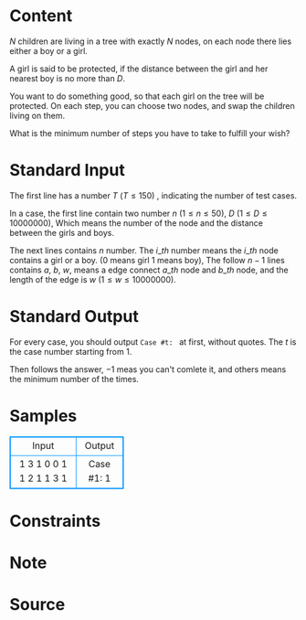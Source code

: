
# Content

$N$ children are living in a tree with exactly $N$ nodes, on each node there lies either 
a boy or a girl. 

A girl is said to be protected, if the distance between the girl and her nearest boy is no more than $D$.

You want to do something good, so that each girl on the tree will be protected. On each 
step, you can choose two nodes, and swap the children living on them. 

What is the minimum number of steps you have to take to fulfill your wish?

# Standard Input

The first line has a number $T$ ($T\leq 150$) , indicating the number of test cases.

In a case, the first line contain two number $n$ ($1\leq n\leq 50$), $D$ ($1\leq D\leq 10000000$), Which 
means the number of the node and the distance between the girls and boys.

The next lines contains $n$ number. The $i\_{th}$ number means the $i\_{th}$ node contains a girl 
or a boy. ($0$ means girl $1$ means boy), The follow $n-1$ lines 
contains $a$, $b$, $w$, means a edge connect $a\_{th}$ node and $b\_{th}$ node, and 
the length of the edge is $w$ ($1\leq w\leq 10000000$).

# Standard Output

For every case, you should output `Case #t: ` at first, without quotes. 
The $t$ is the case number starting from $1$.

Then follows the answer, $-1$ meas you can't comlete it, 
and others means the minimum number of the times.

# Samples

<style>
        table,table tr th, table tr td { border:1px solid #0094ff; }
        table { width: 200px; min-height: 25px; line-height: 25px; text-align: center; border-collapse: collapse;}   
    </style>
<table>
	<tr>
		<td>Input</td>
		<td>Output</td>
	</tr>
<tr><td>1
3 1
0 0 1
1 2 1
1 3 1</td><td>Case #1: 1</td></tr></table>


# Constraints



# Note



# Source


